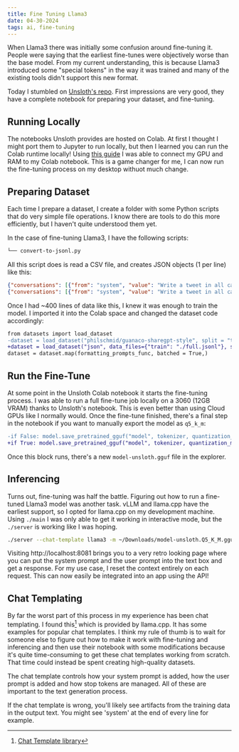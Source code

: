 ```yaml
---
title: Fine Tuning Llama3
date: 04-30-2024
tags: ai, fine-tuning
---
```


When Llama3 there was initially some confusion around fine-tuning it. People were saying that the earliest fine-tunes were objectively worse than the base model. From my current understanding, this is because Llama3 introduced some "special tokens" in the way it was trained and many of the existing tools didn't support this new format.

Today I stumbled on [Unsloth's repo](https://github.com/unslothai/unsloth). First impressions are very good, they have a complete notebook for preparing your dataset, and fine-tuning.

## Running Locally

The notebooks Unsloth provides are hosted on Colab. At first I thought I might port them to Jupyter to run locally, but then I learned you can run the Colab runtime locally! Using [this guide](https://research.google.com/colaboratory/local-runtimes.html) I was able to connect my GPU and RAM to my Colab notebook. This is a game changer for me, I can now run the fine-tuning process on my desktop withuot much change.

## Preparing Dataset

Each time I prepare a dataset, I create a folder with some Python scripts that do very simple file operations. I know there are tools to do this more efficiently, but I haven't quite understood them yet.

In the case of fine-tuning Llama3, I have the following scripts:

```bash
└── convert-to-jsonl.py
```

All this script does is read a CSV file, and creates JSON objects (1 per line) like this:

```json title="data.jsonl"
{"conversations": [{"from": "system", "value": "Write a tweet in all capital letters."}, {"from": "human", "value": "The topic is: Rap music"}, {"from": "gpt", "value": "I LOVE RAP MUSIIIIIIIIC"}]}
{"conversations": [{"from": "system", "value": "Write a tweet in all capital letters."}, {"from": "human", "value": "The topic is: Pokemon"}, {"from": "gpt", "value": "SNORLAX. THAT'S THE TWEET."}]}
```

Once I had ~400 lines of data like this, I knew it was enough to train the model. I imported it into the Colab space and changed the dataset code accordingly:

```diff
from datasets import load_dataset
-dataset = load_dataset("philschmid/guanaco-sharegpt-style", split = "train")
+dataset = load_dataset("json", data_files={"train": "./full.jsonl"}, split = "train")
dataset = dataset.map(formatting_prompts_func, batched = True,)
```

## Run the Fine-Tune

At some point in the Unsloth Colab notebook it starts the fine-tuning process. I was able to run a full fine-tune job locally on a 3060 (12GB VRAM) thanks to Unsloth's notebook. This is even better than using Cloud GPUs like I normally would. Once the fine-tune finished, there's a final step in the notebook if you want to manually export the model as `q5_k_m`:

```diff
-if False: model.save_pretrained_gguf("model", tokenizer, quantization_method = "q5_k_m")
+if True: model.save_pretrained_gguf("model", tokenizer, quantization_method = "q5_k_m")
```

Once this block runs, there's a new `model-unsloth.gguf` file in the explorer.

## Inferencing

Turns out, fine-tuning was half the battle. Figuring out how to run a fine-tuned Llama3 model was another task. vLLM and llama.cpp have the earliest support, so I opted for llama.cpp on my development machine. Using `./main` I was only able to get it working in interactive mode, but the `./server` is working like I was hoping.

```bash
./server --chat-template llama3 -m ~/Downloads/model-unsloth.Q5_K_M.gguf --port 8081
```

Visiting http://localhost:8081 brings you to a very retro looking page where you can put the system prompt and the user prompt into the text box and get a response. For my use case, I reset the context entirely on each request. This can now easily be integrated into an app using the API!

## Chat Templating

By far the worst part of this process in my experience has been chat templating. I found this[^1] which is provided by llama.cpp. It has some examples for popular chat templates. I think my rule of thumb is to wait for someone else to figure out how to make it work with fine-tuning and inferencing and then use their notebook with some modifications because it's quite time-consuming to get these chat templates working from scratch. That time could instead be spent creating high-quality datasets.

The chat template controls how your system prompt is added, how the user prompt is added and how stop tokens are managed. All of these are important to the text generation process.

If the chat template is wrong, you'll likely see artifacts from the training data in the output text. You might see 'system' at the end of every line for example.

[^1]: [Chat Template library](https://github.com/ggerganov/llama.cpp/wiki/Templates-supported-by-llama_chat_apply_template)